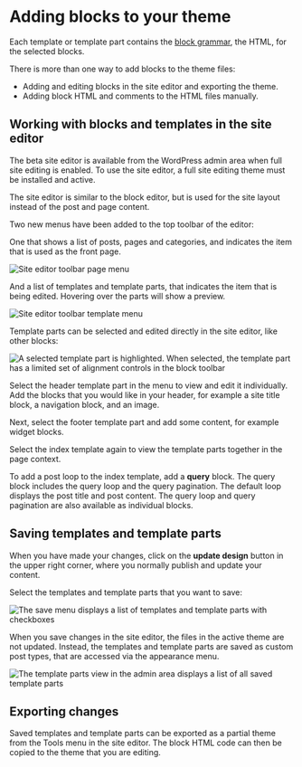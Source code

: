 # Adding blocks to your theme

Each template or template part contains the [block grammar](https://developer.wordpress.org/block-editor/principles/key-concepts/#blocks), the HTML, for the selected blocks.

There is more than one way to add blocks to the theme files:

- Adding and editing blocks in the site editor and exporting the theme.
- Adding block HTML and comments to the HTML files manually.

## Working with blocks and templates in the site editor

The beta site editor is available from the WordPress admin area when full site editing is enabled. To use the site editor, a full site editing theme must be installed and active.

The site editor is similar to the block editor, but is used for the site layout instead of the post and page content.

Two new menus have been added to the top toolbar of the editor:

One that shows a list of posts, pages and categories, and indicates the item that is used as the front page.

![Site editor toolbar page menu](https://wordpress.org/gutenberg/files/2020/07/block-based-themes-page-menu.png)

And a list of templates and template parts, that indicates the item that is being edited. Hovering over the parts will show a preview.

![Site editor toolbar template menu](https://wordpress.org/gutenberg/files/2020/07/block-based-themes-template-menu.png)

Template parts can be selected and edited directly in the site editor, like other blocks:

![A selected template part is highlighted. When selected, the template part has a limited set of alignment controls in the block toolbar](https://wordpress.org/gutenberg/files/2020/07/block-based-themes-editor-template-part.png)

Select the header template part in the menu to view and edit it individually. Add the blocks that you would like in your header, for example a site title block, a navigation block, and an image.

Next, select the footer template part and add some content, for example widget blocks.

Select the index template again to view the template parts together in the page context.

To add a post loop to the index template, add a **query** block. The query block includes the query loop and the query pagination. The default loop displays the post title and post content. The query loop and query pagination are also available as individual blocks.


## Saving templates and template parts

When you have made your changes, click on the **update design** button in the upper right corner,
where you normally publish and update your content.

Select the templates and template parts that you want to save:

![The save menu displays a list of templates and template parts with checkboxes](https://wordpress.org/gutenberg/files/2020/07/block-based-themes-save.png)

When you save changes in the site editor, the files in the active theme are not updated. Instead, the templates and template parts are saved as custom post types, that are accessed via the appearance menu.

![The template parts view in the admin area displays a list of all saved template parts](https://wordpress.org/gutenberg/files/2020/07/block-based-themes-appearance-template-parts.png)


## Exporting changes

Saved templates and template parts can be exported as a partial theme from the Tools menu in the site editor. The block HTML code can then be copied to the theme that you are editing.
